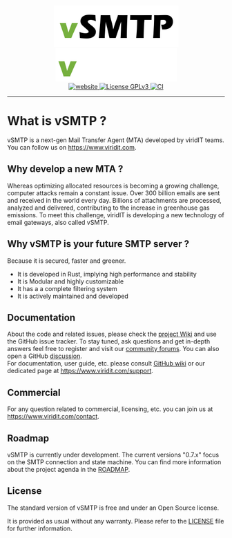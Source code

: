 
<div align="center">
  <a href="https://www.viridit.com/#gh-light-mode-only">
    <img src="https://github.com/viridIT/vSMTP/blob/rc-01/assets/vsmtp-black-nobckgrd.png"
      alt="vSMTP" />
  </a>
  <a href="https://www.viridit.com/#gh-dark-mode-only">
    <img src="https://github.com/viridIT/vSMTP/blob/rc-01/assets/vsmtp-white-nobckgrd.png"
      alt="vSMTP" />
  </a>
</div>
<div align="center">
  <a href="https://www.viridit.com">
    <img src="https://img.shields.io/badge/visit-website-green"
      alt="website" />
  </a>
    <a href="https://www.gnu.org/licenses/gpl-3.0">
    <img src="https://img.shields.io/badge/License-GPLv3-blue.svg"
      alt="License GPLv3" />
  </a>
  <a href="https://github.com/viridIT/vSMTP/actions/workflows/ci.yaml">
    <img src="https://github.com/viridIT/vSMTP/actions/workflows/ci.yaml/badge.svg?branch=rc-01"
      alt="CI" />
  </a>
</div>

---
# What is vSMTP ?

vSMTP is a next-gen Mail Transfer Agent (MTA) developed by viridIT teams.
You can follow us on <https://www.viridit.com>.

## Why develop a new MTA ?

Whereas optimizing allocated resources is becoming a growing challenge, computer attacks remain a constant issue.
Over 300 billion emails are sent and received in the world every day. Billions of attachments are processed, analyzed and delivered, contributing to the increase in greenhouse gas emissions.
To meet this challenge, viridIT is developing a new technology of email gateways, also called vSMTP.

## Why vSMTP is your future SMTP server ?

Because it is secured, faster and greener.

- It is developed in Rust, implying high performance and stability
- It is Modular and highly customizable
- It has a a complete filtering system
- It is actively maintained and developed

## Documentation

About the code and related issues, please check the [project Wiki](https://github.com/viridIT/vSMTP/wiki) and use the GitHub issue tracker.
To stay tuned, ask questions and get in-depth answers feel free to register and visit our [community forums](https://www.viridit.com/community-forum). You can also open a GitHub [discussion](https://github.com/viridIT/vSMTP/discussions).  
For documentation, user guide, etc. please consult [GitHub wiki](https://github.com/viridIT/vSMTP/wiki) or our dedicated page at <https://www.viridit.com/support>.  

## Commercial

For any question related to commercial, licensing, etc. you can join us at <https://www.viridit.com/contact>.

## Roadmap

vSMTP is currently under development. The current versions "0.7.x" focus on the SMTP connection and state machine. You can find more information about the project agenda in the [ROADMAP](https://github.com/viridIT/vSMTP/blob/main/ROADMAP.md).

## License

The standard version of vSMTP is free and under an Open Source license.

It is provided as usual without any warranty.
Please refer to the [LICENSE](https://github.com/viridIT/vSMTP/blob/main/LICENSE) file for further information.
